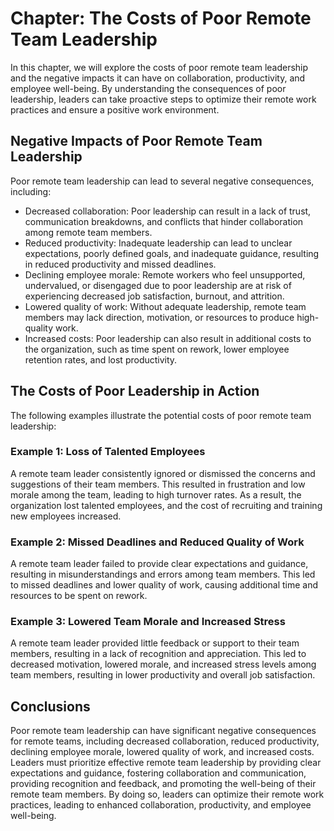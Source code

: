 Chapter: The Costs of Poor Remote Team Leadership
=================================================

In this chapter, we will explore the costs of poor remote team leadership and the negative impacts it can have on collaboration, productivity, and employee well-being. By understanding the consequences of poor leadership, leaders can take proactive steps to optimize their remote work practices and ensure a positive work environment.

Negative Impacts of Poor Remote Team Leadership
-----------------------------------------------

Poor remote team leadership can lead to several negative consequences, including:

* Decreased collaboration: Poor leadership can result in a lack of trust, communication breakdowns, and conflicts that hinder collaboration among remote team members.
* Reduced productivity: Inadequate leadership can lead to unclear expectations, poorly defined goals, and inadequate guidance, resulting in reduced productivity and missed deadlines.
* Declining employee morale: Remote workers who feel unsupported, undervalued, or disengaged due to poor leadership are at risk of experiencing decreased job satisfaction, burnout, and attrition.
* Lowered quality of work: Without adequate leadership, remote team members may lack direction, motivation, or resources to produce high-quality work.
* Increased costs: Poor leadership can also result in additional costs to the organization, such as time spent on rework, lower employee retention rates, and lost productivity.

The Costs of Poor Leadership in Action
--------------------------------------

The following examples illustrate the potential costs of poor remote team leadership:

### Example 1: Loss of Talented Employees

A remote team leader consistently ignored or dismissed the concerns and suggestions of their team members. This resulted in frustration and low morale among the team, leading to high turnover rates. As a result, the organization lost talented employees, and the cost of recruiting and training new employees increased.

### Example 2: Missed Deadlines and Reduced Quality of Work

A remote team leader failed to provide clear expectations and guidance, resulting in misunderstandings and errors among team members. This led to missed deadlines and lower quality of work, causing additional time and resources to be spent on rework.

### Example 3: Lowered Team Morale and Increased Stress

A remote team leader provided little feedback or support to their team members, resulting in a lack of recognition and appreciation. This led to decreased motivation, lowered morale, and increased stress levels among team members, resulting in lower productivity and overall job satisfaction.

Conclusions
-----------

Poor remote team leadership can have significant negative consequences for remote teams, including decreased collaboration, reduced productivity, declining employee morale, lowered quality of work, and increased costs. Leaders must prioritize effective remote team leadership by providing clear expectations and guidance, fostering collaboration and communication, providing recognition and feedback, and promoting the well-being of their remote team members. By doing so, leaders can optimize their remote work practices, leading to enhanced collaboration, productivity, and employee well-being.
